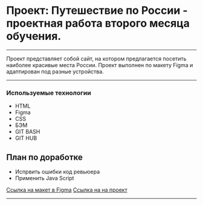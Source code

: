 # Проект: Путешествие по России - проектная работа второго месяца обучения.

---

Проект представляет собой сайт, на котором предлагается посетить наиболее красивые места России. Проект выполнен по макету Figma  и адаптирован под разные устройства.

---

### Используемые технологии
* HTML
* Figma
* CSS
* БЭМ
* GIT BASH
* GIT HUB

## План по доработке
* Испрвить ошибки код ревьюера
* Применить Java Script

 [Ссылка на макет в Figma](https://www.figma.com/file/5S2WSbEFL6awjVWJ0NWL8Q/Sprint-3_-Russia-_-desktop-mobile?node-id=28503%3A0)
 [Ссылка на на проект](https://github.com/aksanafrolova2017/russian-travel)

---